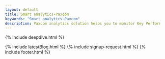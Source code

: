 ```yaml
---
layout: default
title: Smart analytics-Paxcom
keywords: "Smart analytics-Paxcom"
description: Paxcom analytics solution helps you to monitor Key Performing Products and Sales channels.
---
```


<div class="clearfix"></div>

<section id="Smart-Analytics" class="content-section paddnonetop section-gray" >

{% include deepdive.html %}
   
</section>

<div class="clearfix"></div>
{% include latestBlog.html %}
<!--{% include our_clients.html %} -->
{% include signup-request.html %}
{% include footer.html %}